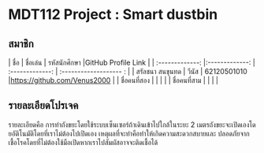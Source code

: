 ﻿# MDT112 Project : Smart dustbin


## สมาชิก

| ชื่อ                 | ชื่อเล่น             | รหัสนักศึกษา         |GitHub Profile Link | 
| :-------------:    |:-------------:   | :-------------:  | :------------------- : | 
| สรัลชนา สนขุนทด      | วีนัส               | 62120501010     |https://github.com/Venus2000 |
| ชื่อคนที่สอง           |                   |                 |                             |
| ชื่อคนที่สาม           |                   |                 |                             |





## รายละเอียดโปรเจค

รายละเอียดคือ การทำถังขยะโดยใช้ระบบเซ็นเซอร์ถ้าเดินเข้าไปใกล้ในระยะ 2 เมตรถังขยะจะเปิดเองโดยอัติโนมัติโดยที่เราไม่ต้องไปเปิดเอง เหตุผลที่จะทำคือทำให้เกิดความสะดวกสบายและ
ปลอดภัยจากเชื้อโรคโดยที่ไม่ต้องใช้มือเปิดหากเราไปสัมผัสอาจจะติดเชื้อได้





